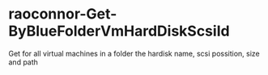 # raoconnor-Get-ByBlueFolderVmHardDiskScsiId
Get for all virtual machines in a folder the hardisk name, scsi possition, size  and path
